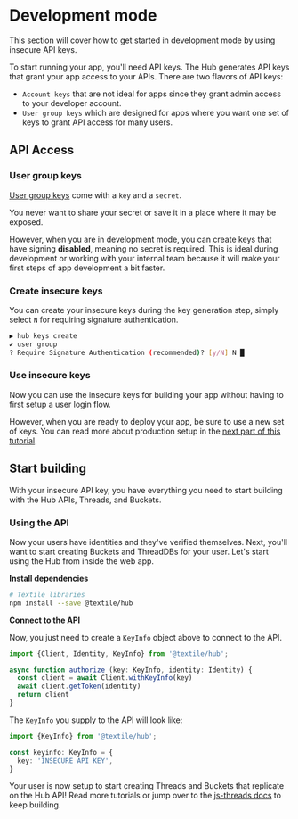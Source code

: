 # Development mode

This section will cover how to get started in development mode by using insecure API keys.

To start running your app, you'll need API keys. The Hub generates API keys that grant your app access to your APIs. There are two flavors of API keys:

* `Account keys` that are not ideal for apps since they grant admin access to your developer account.
* `User group keys` which are designed for apps where you want one set of keys to grant API access for many users.

## API Access

### User group keys

[User group keys](../../hub/apis.md) come with a `key` and a `secret`. 

You never want to share your secret or save it in a place where it may be exposed. 

However, when you are in development mode, you can create keys that have signing **disabled**, meaning no secret is required. This is ideal during development or working with your internal team because it will make your first steps of app development a bit faster.

### Create insecure keys

You can create your insecure keys during the key generation step, simply select `N` for requiring signature authentication.

```bash
▶ hub keys create
✔ user group
? Require Signature Authentication (recommended)? [y/N] N █
```

### Use insecure keys

Now you can use the insecure keys for building your app without having to first setup a user login flow. 

However, when you are ready to deploy your app, be sure to use a new set of keys. You can read more about production setup in the [next part of this tutorial](production-auth.md).

## Start building

With your insecure API key, you have everything you need to start building with the Hub APIs, Threads, and Buckets. 

### Using the API

Now your users have identities and they've verified themselves. Next, you'll want to start creating Buckets and ThreadDBs for your user. Let's start using the Hub from inside the web app.

**Install dependencies**

```bash
# Textile libraries
npm install --save @textile/hub
```

**Connect to the API**

Now, you just need to create a `KeyInfo` object above to connect to the API.

```typescript
import {Client, Identity, KeyInfo} from '@textile/hub';

async function authorize (key: KeyInfo, identity: Identity) {
  const client = await Client.withKeyInfo(key)
  await client.getToken(identity)
  return client
}
```

The `KeyInfo` you supply to the API will look like:

```typescript
import {KeyInfo} from '@textile/hub';

const keyinfo: KeyInfo = {
  key: 'INSECURE API KEY',
}
```

Your user is now setup to start creating Threads and Buckets that replicate on the Hub API! Read more tutorials or jump over to the [js-threads docs](https://textileio.github.io/js-threads) to keep building.

<br />
